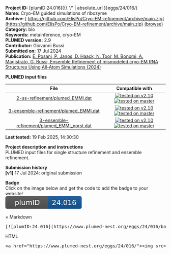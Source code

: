 **Project ID:** [plumID:24.016]({{ '/' | absolute_url }}eggs/24/016/)  
**Name:**  Cryo-EM guided simulations of ribozyme  
**Archive:** [ https://github.com/ElisPo/Cryo-EM-refinement/archive/main.zip](https://github.com/ElisPo/Cryo-EM-refinement/archive/main.zip) [(browse)](https://github.com/ElisPo/Cryo-EM-refinement/tree/main)  
**Category:**  bio  
**Keywords:**  metainference, cryo-EM  
**PLUMED version:**  2.9  
**Contributor:**  Giovanni Bussi  
**Submitted on:** 17 Jul 2024  
**Publication:** [E. Posani, P. Janos, D. Haack, N. Toor, M. Bonomi, A. Magistrato, G. Bussi, Ensemble Refinement of mismodeled cryo-EM RNA Structures Using All-Atom Simulations (2024)](http://dx.doi.org/10.1101/2024.07.24.604258)  
  
**PLUMED input files**  
  
| File     | Compatible with |  
|:--------:|:--------:|  
| [2-ss-refinement/plumed_EMMI.dat](./data/2-ss-refinement/plumed_EMMI.dat.md) |  [![tested on v2.10](https://img.shields.io/badge/v2.10-passing-green.svg)](data/2-ss-refinement/plumed_EMMI.dat.plumed.stderr) [![tested on master](https://img.shields.io/badge/master-passing-green.svg)](data/2-ss-refinement/plumed_EMMI.dat.plumed_master.stderr) |  
| [3-ensemble-refinement/plumed_EMMI.dat](./data/3-ensemble-refinement/plumed_EMMI.dat.md) |  [![tested on v2.10](https://img.shields.io/badge/v2.10-passing-green.svg)](data/3-ensemble-refinement/plumed_EMMI.dat.plumed.stderr) [![tested on master](https://img.shields.io/badge/master-passing-green.svg)](data/3-ensemble-refinement/plumed_EMMI.dat.plumed_master.stderr) |  
| [3-ensemble-refinement/plumed_EMMI_norst.dat](./data/3-ensemble-refinement/plumed_EMMI_norst.dat.md) |  [![tested on v2.10](https://img.shields.io/badge/v2.10-passing-green.svg)](data/3-ensemble-refinement/plumed_EMMI_norst.dat.plumed.stderr) [![tested on master](https://img.shields.io/badge/master-passing-green.svg)](data/3-ensemble-refinement/plumed_EMMI_norst.dat.plumed_master.stderr) |  
  
**Last tested:**  19 Feb 2025, 14:30:30
  
**Project description and instructions**  
PLUMED input files for single structure refinement and ensemble refinement.

  
**Submission history**  
**[v1]** 17 Jul 2024: original submission  
  
**Badge**  
Click on the image below and get the code to add the badge to your website!  
<img src="./badge.svg" alt="plumeDnest:24.016" id="myBtn" class="badge">
<div id="myModal" class="modal">
  <div class="modal-content">
    <span class="close">&times;</span>
    Markdown<pre>[![plumID:24.016](https://www.plumed-nest.org/eggs/24/016/badge.svg)](https://www.plumed-nest.org/eggs/24/016/)</pre>
    HTML<pre>&lt;a href="https://www.plumed-nest.org/eggs/24/016/"&gt;&lt;img src="https://www.plumed-nest.org/eggs/24/016/badge.svg" alt="plumID:24.016"&gt;&lt;/a&gt;</pre>
  </div>
</div>
